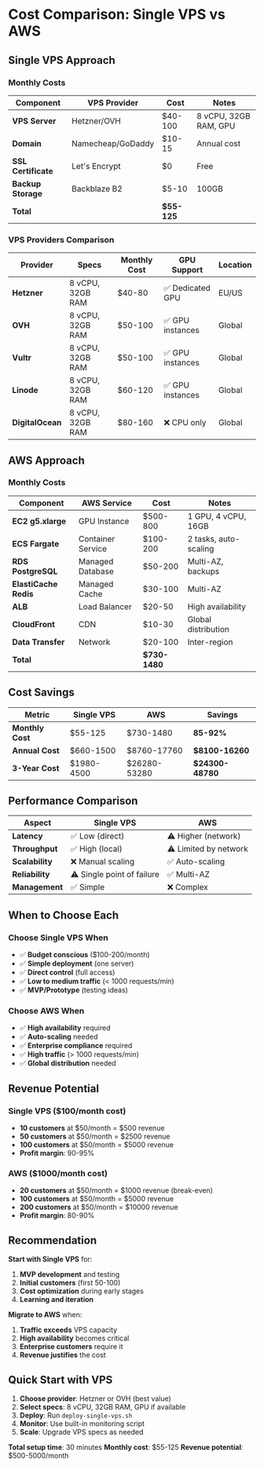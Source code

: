 # Cost Comparison: Single VPS vs AWS

## Single VPS Approach

### Monthly Costs

| Component | VPS Provider | Cost | Notes |
|-----------|-------------|------|-------|
| **VPS Server** | Hetzner/OVH | $40-100 | 8 vCPU, 32GB RAM, GPU |
| **Domain** | Namecheap/GoDaddy | $10-15 | Annual cost |
| **SSL Certificate** | Let's Encrypt | $0 | Free |
| **Backup Storage** | Backblaze B2 | $5-10 | 100GB |
| **Total** | | **$55-125** | |

### VPS Providers Comparison

| Provider | Specs | Monthly Cost | GPU Support | Location |
|----------|-------|-------------|-------------|----------|
| **Hetzner** | 8 vCPU, 32GB RAM | $40-80 | ✅ Dedicated GPU | EU/US |
| **OVH** | 8 vCPU, 32GB RAM | $50-100 | ✅ GPU instances | Global |
| **Vultr** | 8 vCPU, 32GB RAM | $50-100 | ✅ GPU instances | Global |
| **Linode** | 8 vCPU, 32GB RAM | $60-120 | ✅ GPU instances | Global |
| **DigitalOcean** | 8 vCPU, 32GB RAM | $80-160 | ❌ CPU only | Global |

## AWS Approach

### Monthly Costs

| Component | AWS Service | Cost | Notes |
|-----------|-------------|------|-------|
| **EC2 g5.xlarge** | GPU Instance | $500-800 | 1 GPU, 4 vCPU, 16GB |
| **ECS Fargate** | Container Service | $100-200 | 2 tasks, auto-scaling |
| **RDS PostgreSQL** | Managed Database | $50-200 | Multi-AZ, backups |
| **ElastiCache Redis** | Managed Cache | $30-100 | Multi-AZ |
| **ALB** | Load Balancer | $20-50 | High availability |
| **CloudFront** | CDN | $10-30 | Global distribution |
| **Data Transfer** | Network | $20-100 | Inter-region |
| **Total** | | **$730-1480** | |

## Cost Savings

| Metric | Single VPS | AWS | Savings |
|--------|------------|-----|---------|
| **Monthly Cost** | $55-125 | $730-1480 | **85-92%** |
| **Annual Cost** | $660-1500 | $8760-17760 | **$8100-16260** |
| **3-Year Cost** | $1980-4500 | $26280-53280 | **$24300-48780** |

## Performance Comparison

| Aspect | Single VPS | AWS |
|--------|------------|-----|
| **Latency** | ✅ Low (direct) | ⚠️ Higher (network) |
| **Throughput** | ✅ High (local) | ⚠️ Limited by network |
| **Scalability** | ❌ Manual scaling | ✅ Auto-scaling |
| **Reliability** | ⚠️ Single point of failure | ✅ Multi-AZ |
| **Management** | ✅ Simple | ❌ Complex |

## When to Choose Each

### Choose Single VPS When

- ✅ **Budget conscious** ($100-200/month)
- ✅ **Simple deployment** (one server)
- ✅ **Direct control** (full access)
- ✅ **Low to medium traffic** (< 1000 requests/min)
- ✅ **MVP/Prototype** (testing ideas)

### Choose AWS When

- ✅ **High availability** required
- ✅ **Auto-scaling** needed
- ✅ **Enterprise compliance** required
- ✅ **High traffic** (> 1000 requests/min)
- ✅ **Global distribution** needed

## Revenue Potential

### Single VPS ($100/month cost)

- **10 customers** at $50/month = $500 revenue
- **50 customers** at $50/month = $2500 revenue
- **100 customers** at $50/month = $5000 revenue
- **Profit margin**: 90-95%

### AWS ($1000/month cost)

- **20 customers** at $50/month = $1000 revenue (break-even)
- **100 customers** at $50/month = $5000 revenue
- **200 customers** at $50/month = $10000 revenue
- **Profit margin**: 80-90%

## Recommendation

**Start with Single VPS** for:

1. **MVP development** and testing
2. **Initial customers** (first 50-100)
3. **Cost optimization** during early stages
4. **Learning and iteration**

**Migrate to AWS** when:

1. **Traffic exceeds** VPS capacity
2. **High availability** becomes critical
3. **Enterprise customers** require it
4. **Revenue justifies** the cost

## Quick Start with VPS

1. **Choose provider**: Hetzner or OVH (best value)
2. **Select specs**: 8 vCPU, 32GB RAM, GPU if available
3. **Deploy**: Run `deploy-single-vps.sh`
4. **Monitor**: Use built-in monitoring script
5. **Scale**: Upgrade VPS specs as needed

**Total setup time**: 30 minutes
**Monthly cost**: $55-125
**Revenue potential**: $500-5000/month


